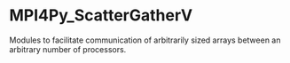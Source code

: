 # MPI4Py_ScatterGatherV
Modules to facilitate communication of arbitrarily sized arrays between an arbitrary number of processors. 
